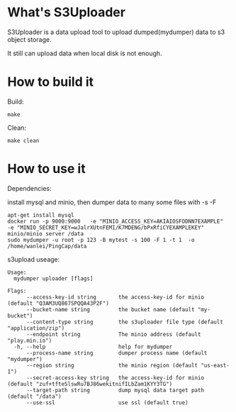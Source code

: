 # What's S3Uploader
S3Uploader is a data upload tool to upload dumped(mydumper) data to s3 object storage.

It still can upload data when local disk is not enough.

# How to build it
Build:
```
make
```

Clean:
```
make clean
```

# How to use it
Dependencies:
 
install mysql and minio, then dumper data to many some files with -s -F
```
apt-get install mysql
docker run -p 9000:9000   -e "MINIO_ACCESS_KEY=AKIAIOSFODNN7EXAMPLE"   -e "MINIO_SECRET_KEY=wJalrXUtnFEMI/K7MDENG/bPxRfiCYEXAMPLEKEY"   minio/minio server /data
sudo mydumper -u root -p 123 -B mytest -s 100 -F 1 -t 1  -o /home/wanlei/PingCap/data
```

s3upload useage:
```
Usage:
  mydumper uploader [flags]

Flags:
      --access-key-id string       the access-key-id for minio (default "Q3AM3UQ867SPQQA43P2F")
      --bucket-name string         the bucket name (default "my-bucket")
      --content-type string        the s3uploader file type (default "application/zip")
      --endpoint string            The minio address (default "play.min.io")
  -h, --help                       help for mydumper
      --process-name string        dumper process name (default "mydumper")
      --region string              the minio region (default "us-east-1")
      --secret-access-key string   the access-key-id for minio (default "zuf+tfteSlswRu7BJ86wekitnifILbZam1KYY3TG")
      --target-path string         dump mysql data target path (default "/data")
      --use-ssl                    use ssl (default true)
```
